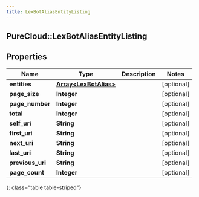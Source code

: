 ```yaml
---
title: LexBotAliasEntityListing
---
```

## PureCloud::LexBotAliasEntityListing

## Properties

|Name | Type | Description | Notes|
|------------ | ------------- | ------------- | -------------|
| **entities** | [**Array&lt;LexBotAlias&gt;**](LexBotAlias.html) |  | [optional] |
| **page_size** | **Integer** |  | [optional] |
| **page_number** | **Integer** |  | [optional] |
| **total** | **Integer** |  | [optional] |
| **self_uri** | **String** |  | [optional] |
| **first_uri** | **String** |  | [optional] |
| **next_uri** | **String** |  | [optional] |
| **last_uri** | **String** |  | [optional] |
| **previous_uri** | **String** |  | [optional] |
| **page_count** | **Integer** |  | [optional] |
{: class="table table-striped"}


